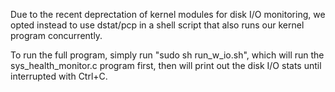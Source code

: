 Due to the recent deprectation of kernel modules for disk I/O monitoring, we opted instead to use dstat/pcp in a shell script that also runs our kernel program concurrently.

To run the full program, simply run "sudo sh run_w_io.sh", which will run the sys_health_monitor.c program first, then will print out the disk I/O stats until interrupted with Ctrl+C.

